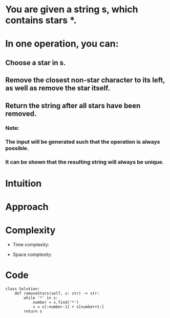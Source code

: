 # You are given a string s, which contains stars *.  

# In one operation, you can:  

## Choose a star in s.  
## Remove the closest non-star character to its left, as well as remove the star itself.  
## Return the string after all stars have been removed.  

### Note:  

### The input will be generated such that the operation is always possible.  
### It can be shown that the resulting string will always be unique.  
# Intuition  
<!-- Describe your first thoughts on how to solve this problem. -->  

# Approach  
<!-- Describe your approach to solving the problem. -->  

# Complexity  
- Time complexity:  
<!-- Add your time complexity here, e.g. $$O(n)$$ -->  

- Space complexity:  
<!-- Add your space complexity here, e.g. $$O(n)$$ -->  

# Code  
```  
class Solution:  
    def removeStars(self, s: str) -> str:  
        while '*' in s:  
            number = s.find('*')  
            s = s[:number-1] + s[number+1:]  
        return s  
```  
